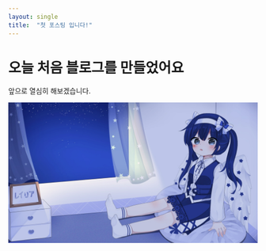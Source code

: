 ```yaml
---
layout: single
title:  "첫 포스팅 입니다!"
---
```


# 오늘 처음 블로그를 만들었어요

앞으로 열심히 해보겠습니다.



![KakaoTalk_20211019_230050878_08](..\images\2024-07-12-first\KakaoTalk_20211019_230050878_08.jpg)
